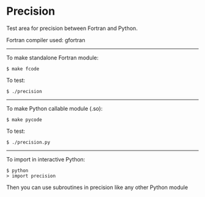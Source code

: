 Precision
=========

Test area for precision between Fortran and Python.

Fortran compiler used: gfortran 

---
To make standalone Fortran module:

    $ make fcode

To test:

    $ ./precision
---
To make Python callable module (.so):

    $ make pycode

To test:

    $ ./precision.py
---
To import in interactive Python:

    $ python
    > import precision

Then you can use subroutines in precision like any other Python module


